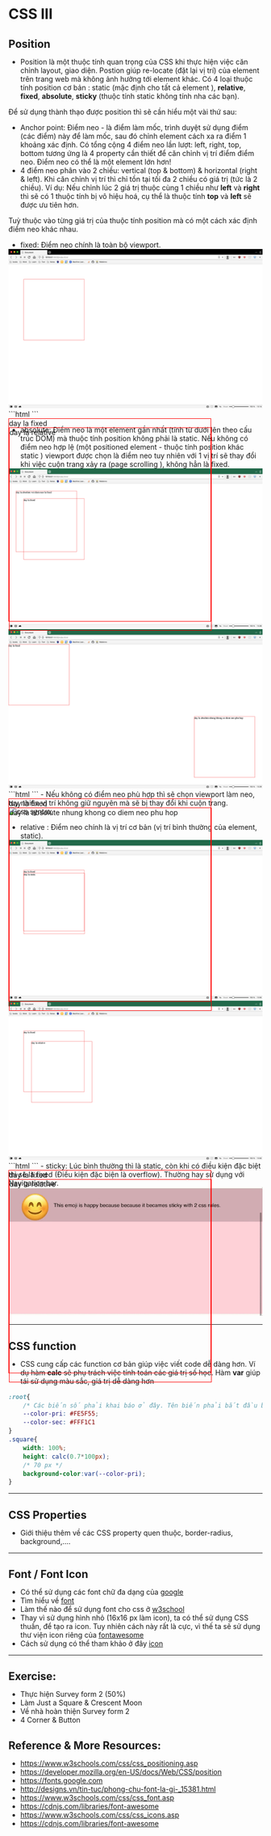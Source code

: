 # CSS III
## Position
- Position là một thuộc tính quan trọng của CSS khi thực hiện việc căn chỉnh layout, giao diện. Postion giúp re-locate (đặt lại vị trí) của element trên trang web mà không ảnh hưởng tới element khác. Có 4 loại thuộc tính position cơ bản : static (mặc định cho tất cả element ), **relative**, **fixed**, **absolute**, **sticky** (thuộc tính static không tính nha các bạn).

Để sử dụng thành thạo được position thì sẽ cần hiểu một vài thứ sau:

- Anchor point: Điểm neo - là điểm làm mốc, trình duyệt sử dụng điểm (các điểm) này để làm mốc, sau đó chỉnh element cách xa ra điểm 1 khoảng xác định. Có tổng cộng 4 điểm neo lần lượt: left, right, top, bottom tương ứng là 4 property cần thiết để căn chỉnh vị trí điểm điểm neo. Điểm neo có thể là một element lớn hơn!
- 4 điểm neo phân vào 2 chiều: vertical (top & bottom) & horizontal (right & left). Khi căn chỉnh vị trí thì chỉ tồn tại tối đa 2 chiều có giá trị (tức là 2 chiều). Ví dụ: Nếu chỉnh lúc 2 giá trị thuộc cùng 1 chiều như **left** và **right** thì sẽ có 1 thuộc tính bị vô hiệu hoá, cụ thể là thuộc tính **top** và **left** sẽ được ưu tiên hơn.

Tuỳ thuộc vào từng giá trị của thuộc tính position mà có một cách xác định điểm neo khác nhau. 
- fixed: Điểm neo chính là toàn bộ viewport. 
<img src="../sources/C4EJS/C4EJS-Lecture-2.4.png" alt="css syntax">
```html
<style>
*{
    margin: 0;
    padding: 0;
}
body{
    width: 3000px;
    height: 3000px;
}
.square{
    width: 400px;
    height: 400px;
}
.border{
    border: 1px solid red;
}
.fixed{
    position: fixed;
    /* right: 100; */
    left: 100;
    /* bottom: 100; */
    top: 100;
}
</style>
 <div class="square border fixed">
    day la fixed
    <div class="square border rel">
        day la relative
    </div>
</div>
```

- absolute: Điểm neo là một element gần nhất (tính từ dưới lên theo cấu trúc DOM) mà thuộc tính position không phải là static. Nếu không có điểm neo hợp lệ (một positioned element - thuộc tính position khác static ) viewport được chọn là điểm neo tuy nhiên với 1 vị trí sẽ thay đổi khi việc cuộn trang xảy ra (page scrolling ), không hẳn là fixed.
<img src="../sources/C4EJS/C4EJS-Lecture-2.5.png" alt="css syntax">
<img src="../sources/C4EJS/C4EJS-Lecture-2.6.png" alt="css syntax">
```html
<style>
*{
    margin: 0;
    padding: 0;
}
body{
    width: 3000px;
    height: 3000px;
}
.square{
    width: 400px;
    height: 400px;
}
.border{
    border: 1px solid red;
}
.fixed{
    position: fixed;
    /* Với hình thứ 2 thì comment dòng ở trên lại */
    left: 100;
    top: 100; 
}
.abs{
    position: absolute;
    right: 50;
    left: 100;
    bottom: 50;
    top: 100;
}
</style>
 <div class="square border fixed">
    day la fixed
    <div class="square border abs">
        day la absolute nhung khong co diem neo phu hop
    </div>
</div>
```
- Nếu không có điểm neo phù hợp thì sẽ chọn viewport làm neo, tuy nhiên vị trí không giữ nguyên mà sẽ bị thay đổi khi cuộn trang.
<img src="../sources/C4EJS/C4EJS-Lecture -2.7.png" alt="css syntax">

- relative : Điểm neo chính là vị trí cơ bản (vị trí bình thường của element, static).
<img src="../sources/C4EJS/C4EJS-Lecture-2.8.png" alt="css syntax">
<img src="../sources/C4EJS/C4EJS-Lecture-2.9.png" alt="css syntax">
```html
<style>
    *{
        margin: 0;
        padding: 0;
    }
    body{
        width: 3000px;
        height: 3000px;
    }
    .square{
        width: 400px;
        height: 400px;
    }
    .border{
        border: 1px solid red;
    }
    .fixed{
        position: fixed;
        /* Với hình thứ 2 thì comment dòng ở trên lại */
        left: 100;
        top: 100; 
    }
    .rel{
        position: relative;
        top: 50;
        left: 50;
    }
</style>
    <div class="square border fixed">
    day la fixed
    <div class="square border rel">
        day la relative 
    </div>
</div>
```
- sticky: Lúc bình thường thì là static, còn khi có điều kiện đặc biệt thì sẽ là fixed (Điều kiện đặc biện là overflow). Thường hay sử dụng với Navigation bar.
<img src="../sources/C4EJS/C4EJS-Lecture-2.10.gif" alt="css syntax">

---

## CSS function
- CSS cung cấp các function cơ bản giúp việc viết code dễ dàng hơn. Ví dụ hàm **calc** sẽ phụ trách việc tính toán các giá trị số học. Hàm **var** giúp tái sử dụng màu sắc, giá trị dễ dàng hơn

```css
:root{
    /* Các biến số phải khai báo ở đây. Tên biến phải bắt đầu bằng dấu --, các từ nối với nhau bằng dấu gạch nối -, thay vì dấu cách. Đây còn gọi là cách đặt tên kiểu xiên thịt (kebab-case) */
    --color-pri: #FE5F55;
    --color-sec: #FFF1C1
}
.square{
    width: 100%;
    height: calc(0.7*100px); 
    /* 70 px */
    background-color:var(--color-pri);
}

```

---

## CSS Properties
- Giới thiệu thêm về các CSS property quen thuộc, border-radius, background,....

---

## Font / Font Icon
- Có thể sử dụng các font chữ đa dạng của [google](https://fonts.google.com)
- Tìm hiểu về [font](http://designs.vn/tin-tuc/phong-chu-font-la-gi-_15381.html)
- Làm thế nào để sử dụng font cho css ở [w3school](https://www.w3schools.com/css/css_font.asp)
- Thay vì sử dụng hình nhỏ (16x16 px làm icon), ta có thể sử dụng CSS thuần, để tạo ra icon. Tuy nhiên cách này rất là cực, vì thế ta sẽ sử dụng thư viện icon riêng của [fontawesome](https://cdnjs.com/libraries/font-awesome)
- Cách sử dụng có thể tham khảo ở đây [icon](https://www.w3schools.com/css/css_icons.asp)

---

## Exercise:
- Thực hiện Survey form 2 (50%)
- Làm Just a Square & Crescent Moon
- Về nhà hoàn thiện Survey form 2
- 4 Corner & Button

## Reference & More Resources: 
* https://www.w3schools.com/css/css_positioning.asp
* https://developer.mozilla.org/en-US/docs/Web/CSS/position
* https://fonts.google.com
* http://designs.vn/tin-tuc/phong-chu-font-la-gi-_15381.html
* https://www.w3schools.com/css/css_font.asp
* https://cdnjs.com/libraries/font-awesome
* https://www.w3schools.com/css/css_icons.asp
* https://cdnjs.com/libraries/font-awesome